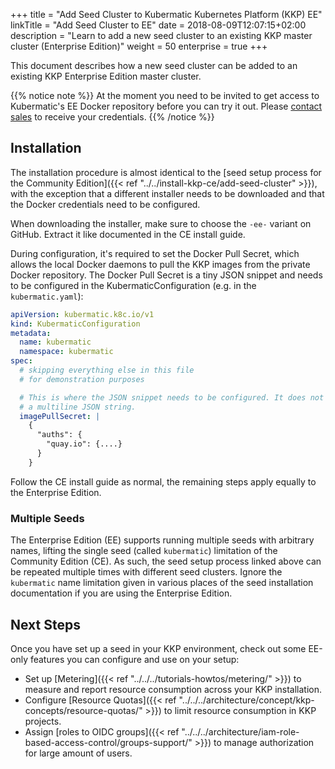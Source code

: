 +++
title = "Add Seed Cluster to Kubermatic Kubernetes Platform (KKP) EE"
linkTitle = "Add Seed Cluster to EE"
date = 2018-08-09T12:07:15+02:00
description = "Learn to add a new seed cluster to an existing KKP master cluster (Enterprise Edition)"
weight = 50
enterprise = true
+++

This document describes how a new seed cluster can be added to an existing KKP Enterprise Edition master cluster.

{{% notice note %}}
At the moment you need to be invited to get access to Kubermatic's EE Docker repository before you can try it out.
Please [contact sales](mailto:sales@kubermatic.com) to receive your credentials.
{{% /notice %}}

## Installation

The installation procedure is almost identical to the [seed setup process for the Community Edition]({{< ref "../../install-kkp-ce/add-seed-cluster" >}}),
with the exception that a different installer needs to be downloaded and that the Docker credentials need to be configured.

When downloading the installer, make sure to choose the `-ee-` variant on GitHub. Extract it like documented in the CE install
guide.

During configuration, it's required to set the Docker Pull Secret, which allows the local Docker daemons to pull the KKP
images from the private Docker repository. The Docker Pull Secret is a tiny JSON snippet and needs to be configured in the
KubermaticConfiguration (e.g. in the `kubermatic.yaml`):

```yaml
apiVersion: kubermatic.k8c.io/v1
kind: KubermaticConfiguration
metadata:
  name: kubermatic
  namespace: kubermatic
spec:
  # skipping everything else in this file
  # for demonstration purposes

  # This is where the JSON snippet needs to be configured. It does not need to be
  # a multiline JSON string.
  imagePullSecret: |
    {
      "auths": {
        "quay.io": {....}
      }
    }
```

Follow the CE install guide as normal, the remaining steps apply equally to the Enterprise Edition.

### Multiple Seeds

The Enterprise Edition (EE) supports running multiple seeds with arbitrary names, lifting the single seed (called `kubermatic`) limitation of the Community Edition (CE).
As such, the seed setup process linked above can be repeated multiple times with different seed clusters. Ignore the `kubermatic` name limitation given
in various places of the seed installation documentation if you are using the Enterprise Edition.

## Next Steps

Once you have set up a seed in your KKP environment, check out some EE-only features you can configure and use on your setup:

- Set up [Metering]({{< ref "../../../tutorials-howtos/metering/" >}}) to measure and report resource consumption across your KKP installation.
- Configure [Resource Quotas]({{< ref "../../../architecture/concept/kkp-concepts/resource-quotas/" >}}) to limit resource consumption in KKP projects.
- Assign [roles to OIDC groups]({{< ref "../../../architecture/iam-role-based-access-control/groups-support/" >}}) to manage authorization for large amount of users.
